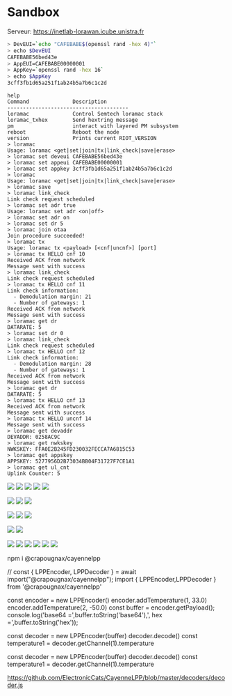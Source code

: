 # Sandbox

Serveur: https://inetlab-lorawan.icube.unistra.fr

```bash
> DevEUI=`echo "CAFEBABE$(openssl rand -hex 4)"`
> echo $DevEUI
CAFEBABE56bed43e
> AppEUI=CAFEBABE00000001
> AppKey=`openssl rand -hex 16`
> echo $AppKey
3cff3fb1d65a251f1ab24b5a7b6c1c2d
```


```
help
Command              Description
---------------------------------------
loramac              Control Semtech loramac stack
loramac_txhex        Send hextring message
pm                   interact with layered PM subsystem
reboot               Reboot the node
version              Prints current RIOT_VERSION
> loramac
Usage: loramac <get|set|join|tx|link_check|save|erase>
> loramac set deveui CAFEBABE56bed43e
> loramac set appeui CAFEBABE00000001
> loramac set appkey 3cff3fb1d65a251f1ab24b5a7b6c1c2d
> loramac
Usage: loramac <get|set|join|tx|link_check|save|erase>
> loramac save
> loramac link_check
Link check request scheduled
> loramac set adr true
Usage: loramac set adr <on|off>
> loramac set adr on
> loramac set dr 5
> loramac join otaa
Join procedure succeeded!
> loramac tx          
Usage: loramac tx <payload> [<cnf|uncnf>] [port]
> loramac tx HELLO cnf 10
Received ACK from network
Message sent with success
> loramac link_check
Link check request scheduled
> loramac tx HELLO cnf 11
Link check information:
  - Demodulation margin: 21
  - Number of gateways: 1
Received ACK from network
Message sent with success
> loramac get dr
DATARATE: 5
> loramac set dr 0
> loramac link_check
Link check request scheduled
> loramac tx HELLO cnf 12
Link check information:
  - Demodulation margin: 28
  - Number of gateways: 1
Received ACK from network
Message sent with success
> loramac get dr
DATARATE: 5
> loramac tx HELLO cnf 13
Received ACK from network
Message sent with success
> loramac tx HELLO uncnf 14
Message sent with success
> loramac get devaddr
DEVADDR: 0258AC9C
> loramac get nwkskey
NWKSKEY: FFA0E2B245FD230032FECCA7A6815C53
> loramac get appskey
APPSKEY: 5277956D2B73034BB04F31727F7CE1A1
> loramac get ul_cnt
Uplink Counter: 5
```

![](images/chirpstack4-device-frames-01.png)
![](images/chirpstack4-device-events-01.png)
![](images/chirpstack4-device-events-02.png)
![](images/chirpstack4-device-activation-01.png)
![](images/chirpstack4-device-dashboard-01.png)

![](images/chirpstack4-device-profile-01.png)
![](images/chirpstack4-device-profile-02.png)
![](images/chirpstack4-device-events-03.png)

![](images/chirpstack4-dashboard-01.png)
![](images/chirpstack4-gateways-01.png)
![](images/chirpstack4-gateways-02.png)

![](images/chirpstack4-device-queue-01.png)
![](images/chirpstack4-device-queue-02.png)


![](images/chirpstack4-integration-01.png)
![](images/chirpstack4-nodered-mqtt-01.png)
![](images/chirpstack4-nodered-mqtt-02.png)
![](images/chirpstack4-integration-influxdb-01.png)
![](images/chirpstack4-integration-thingsboard-01.png)
![](images/chirpstack4-integration-semtech-01.png)

npm i @crapougnax/cayennelpp

// const { LPPEncoder, LPPDecoder } = await import("@crapougnax/cayennelpp");
import { LPPEncoder,LPPDecoder } from  '@crapougnax/cayennelpp'

const encoder = new LPPEncoder()
encoder.addTemperature(1, 33.0)
encoder.addTemperature(2, -50.0)
const buffer = encoder.getPayload();
console.log('base64 =',buffer.toString('base64'),', hex =',buffer.toString('hex'));

const decoder = new LPPEncoder(buffer)
decoder.decode()
const temperature1 = decoder.getChannel(1).temperature







const decoder = new LPPEncoder(buffer)
decoder.decode()
const temperature1 = decoder.getChannel(1).temperature



https://github.com/ElectronicCats/CayenneLPP/blob/master/decoders/decoder.js